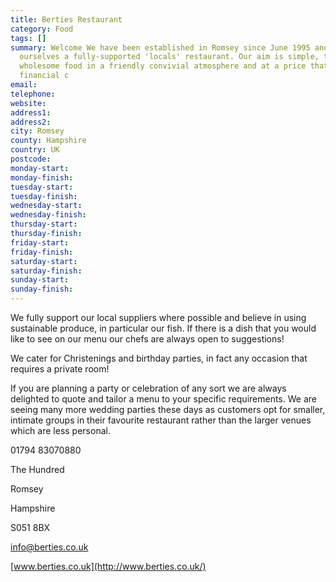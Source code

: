 ```yaml
---
title: Berties Restaurant
category: Food
tags: []
summary: Welcome We have been established in Romsey since June 1995 and now consider
  ourselves a fully-supported 'locals' restaurant. Our aim is simple, to provide good,
  wholesome food in a friendly convivial atmosphere and at a price that reflects the
  financial c
email: 
telephone: 
website: 
address1: 
address2: 
city: Romsey
county: Hampshire
country: UK
postcode: 
monday-start: 
monday-finish: 
tuesday-start: 
tuesday-finish: 
wednesday-start: 
wednesday-finish: 
thursday-start: 
thursday-finish: 
friday-start: 
friday-finish: 
saturday-start: 
saturday-finish: 
sunday-start: 
sunday-finish: 
---
```

We fully support our local suppliers where possible and believe in using sustainable produce, in particular our fish. If there is a dish that you would like to see on our menu our chefs are always open to suggestions!

We cater for Christenings and birthday parties, in fact any occasion that requires a private room!

If you are planning a party or celebration of any sort we are always delighted to quote and tailor a menu to your specific requirements. We are seeing many more wedding parties these days as customers opt for smaller, intimate groups in their favourite restaurant rather than the larger venues which are less personal.

01794 83070880

The Hundred

Romsey

Hampshire

S051 8BX

[info@berties.co.uk](mailto:info@berties.co.uk)

[www.berties.co.uk](http://www.berties.co.uk/)


